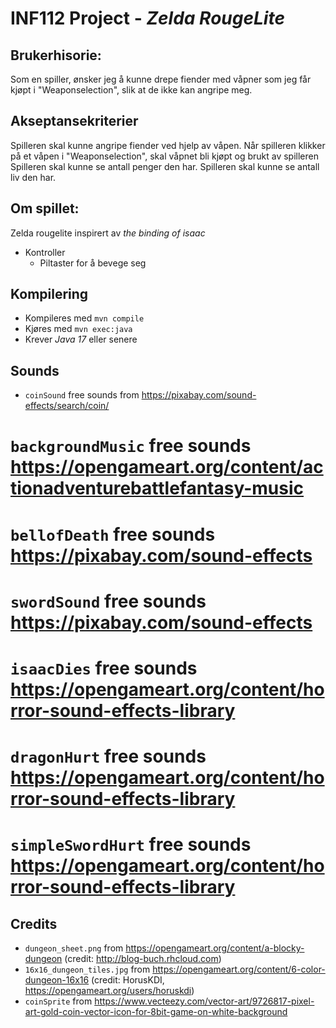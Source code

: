 # INF112 Project - *Zelda RougeLite*

## Brukerhisorie: 

Som en spiller, ønsker jeg å kunne drepe fiender med våpner som jeg får kjøpt i "Weaponselection", slik at de ikke kan angripe meg.

## Akseptansekriterier

Spilleren skal kunne angripe fiender ved hjelp av våpen.
Når spilleren klikker på et våpen i "Weaponselection", skal våpnet bli kjøpt og brukt av spilleren 
Spilleren skal kunne se antall penger den har.
Spilleren skal kunne se antall liv den har.

## Om spillet:
Zelda rougelite inspirert av *the binding of isaac*
* Kontroller
    * Piltaster for å bevege seg

## Kompilering
* Kompileres med `mvn compile`
* Kjøres med `mvn exec:java`
* Krever *Java 17* eller senere
## Sounds
* `coinSound`  free sounds from https://pixabay.com/sound-effects/search/coin/
# `backgroundMusic` free sounds https://opengameart.org/content/actionadventurebattlefantasy-music
# `bellofDeath` free sounds https://pixabay.com/sound-effects
# `swordSound` free sounds https://pixabay.com/sound-effects
# `isaacDies` free sounds https://opengameart.org/content/horror-sound-effects-library
# `dragonHurt` free sounds https://opengameart.org/content/horror-sound-effects-library
# `simpleSwordHurt` free sounds https://opengameart.org/content/horror-sound-effects-library

## Credits
* `dungeon_sheet.png` from https://opengameart.org/content/a-blocky-dungeon (credit: http://blog-buch.rhcloud.com)
* `16x16_dungeon_tiles.jpg` from https://opengameart.org/content/6-color-dungeon-16x16 (credit: HorusKDI, https://opengameart.org/users/horuskdi)
* `coinSprite` from https://www.vecteezy.com/vector-art/9726817-pixel-art-gold-coin-vector-icon-for-8bit-game-on-white-background
